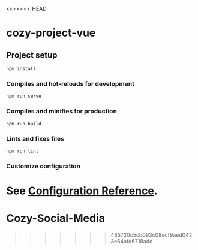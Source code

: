 <<<<<<< HEAD
# cozy-project-vue

## Project setup
```
npm install
```

### Compiles and hot-reloads for development
```
npm run serve
```

### Compiles and minifies for production
```
npm run build
```

### Lints and fixes files
```
npm run lint
```

### Customize configuration
See [Configuration Reference](https://cli.vuejs.org/config/).
=======
# Cozy-Social-Media
>>>>>>> 485720c5cb093c08ecf9aed0423e64afd6718add
